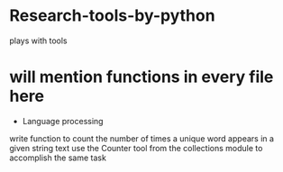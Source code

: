 # Research-tools-by-python
plays with tools

# will mention functions in every file here

* Language processing

write function to count the number of times a unique word appears in a given string text
use the Counter tool from the collections module to accomplish the same task
